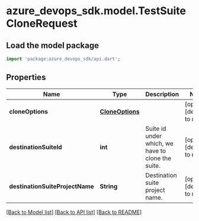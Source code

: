# azure_devops_sdk.model.TestSuiteCloneRequest

## Load the model package
```dart
import 'package:azure_devops_sdk/api.dart';
```

## Properties
Name | Type | Description | Notes
------------ | ------------- | ------------- | -------------
**cloneOptions** | [**CloneOptions**](CloneOptions.md) |  | [optional] [default to null]
**destinationSuiteId** | **int** | Suite id under which, we have to clone the suite. | [optional] [default to null]
**destinationSuiteProjectName** | **String** | Destination suite project name. | [optional] [default to null]

[[Back to Model list]](../README.md#documentation-for-models) [[Back to API list]](../README.md#documentation-for-api-endpoints) [[Back to README]](../README.md)


